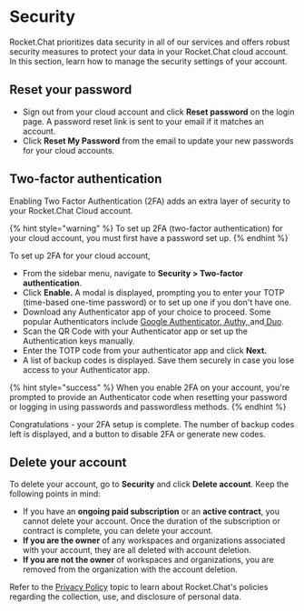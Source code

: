 # Security

Rocket.Chat prioritizes data security in all of our services and offers robust security measures to protect your data in your Rocket.Chat cloud account. In this section, learn how to manage the security settings of your account.

## **Reset your password**&#x20;

* Sign out from your cloud account and click **Reset password** on the login page. A password reset link is sent to your email if it matches an account.&#x20;
* Click **Reset My Password** from the email to update your new passwords for your cloud accounts.

## **Two-factor authentication**

Enabling Two Factor Authentication (2FA) adds an extra layer of security to your Rocket.Chat Cloud account.

{% hint style="warning" %}
To set up 2FA (two-factor authentication) for your cloud account, you must first have a password set up.
{% endhint %}

To set up 2FA for your cloud account,&#x20;

* From the sidebar menu, navigate to **Security > Two-factor authentication**.
* Click **Enable.** A modal is displayed, prompting you to enter your TOTP (time-based one-time password) or to set up one if you don't have one.
* Download any Authenticator app of your choice to proceed. Some popular Authenticators include [Google Authenticator](https://chromewebstore.google.com/detail/authenticator/bhghoamapcdpbohphigoooaddinpkbai),[ Authy, ](https://authy.com/)and[ Duo](https://duo.com/).
* Scan the QR Code with your Authenticator app or set up the Authentication keys manually.
* Enter the TOTP code from your authenticator app and click **Next.**
* A list of backup codes is displayed. Save them securely in case you lose access to your Authenticator app.

{% hint style="success" %}
When you enable 2FA on your account, you're prompted to provide an Authenticator code when resetting your password or logging in using passwords and passwordless methods.
{% endhint %}

Congratulations - your 2FA setup is complete. The number of backup codes left is displayed, and a button to disable 2FA or generate new codes.

## Delete your account

To delete your account, go to **Security** and click **Delete account**. Keep the following points in mind:

* If you have an **ongoing paid subscription** or an **active contract**, you cannot delete your account. Once the duration of the subscription or contract is complete, you can delete your account.
* **If you are the owner** of any workspaces and organizations associated with your account, they are all deleted with account deletion.&#x20;
* **If you are not the owner** of workspaces and organizations, you are removed from the organization with the account deletion.

Refer to the [Privacy Policy](https://docs.rocket.chat/customer-center/legal-center/privacy-policy) topic to learn about Rocket.Chat's policies regarding the collection, use, and disclosure of personal data.
